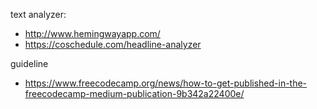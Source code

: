 text analyzer:
- http://www.hemingwayapp.com/
- https://coschedule.com/headline-analyzer

guideline
- https://www.freecodecamp.org/news/how-to-get-published-in-the-freecodecamp-medium-publication-9b342a22400e/
